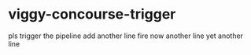 # viggy-concourse-trigger
pls trigger the pipeline
add another line fire now
another line
yet another line

